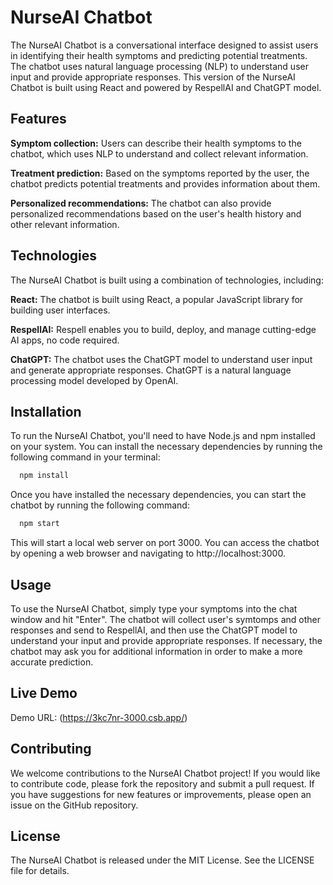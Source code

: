# NurseAI Chatbot

The NurseAI Chatbot is a conversational interface designed to assist users in identifying their health symptoms and predicting potential treatments. The chatbot uses natural language processing (NLP) to understand user input and provide appropriate responses. This version of the NurseAI Chatbot is built using React and powered by RespellAI and ChatGPT model.

## Features

**Symptom collection:** Users can describe their health symptoms to the chatbot, which uses NLP to understand and collect relevant information.

**Treatment prediction:** Based on the symptoms reported by the user, the chatbot predicts potential treatments and provides information about them.

**Personalized recommendations:** The chatbot can also provide personalized recommendations based on the user's health history and other relevant information.

## Technologies

The NurseAI Chatbot is built using a combination of technologies, including:

**React:** The chatbot is built using React, a popular JavaScript library for building user interfaces.

**RespellAI:** Respell enables you to build, deploy, and manage cutting-edge AI apps, no code required.

**ChatGPT:** The chatbot uses the ChatGPT model to understand user input and generate appropriate responses. ChatGPT is a natural language processing model developed by OpenAI.

## Installation

To run the NurseAI Chatbot, you'll need to have Node.js and npm installed on your system. You can install the necessary dependencies by running the following command in your terminal:

```bash
  npm install
```

Once you have installed the necessary dependencies, you can start the chatbot by running the following command:

```bash
  npm start
```

This will start a local web server on port 3000. You can access the chatbot by opening a web browser and navigating to http://localhost:3000.

## Usage

To use the NurseAI Chatbot, simply type your symptoms into the chat window and hit "Enter". The chatbot will collect user's symtomps and other responses and send to RespellAI, and then use the ChatGPT model to understand your input and provide appropriate responses. If necessary, the chatbot may ask you for additional information in order to make a more accurate prediction.

## Live Demo

Demo URL: (https://3kc7nr-3000.csb.app/)

## Contributing

We welcome contributions to the NurseAI Chatbot project! If you would like to contribute code, please fork the repository and submit a pull request. If you have suggestions for new features or improvements, please open an issue on the GitHub repository.

## License

The NurseAI Chatbot is released under the MIT License. See the LICENSE file for details.
